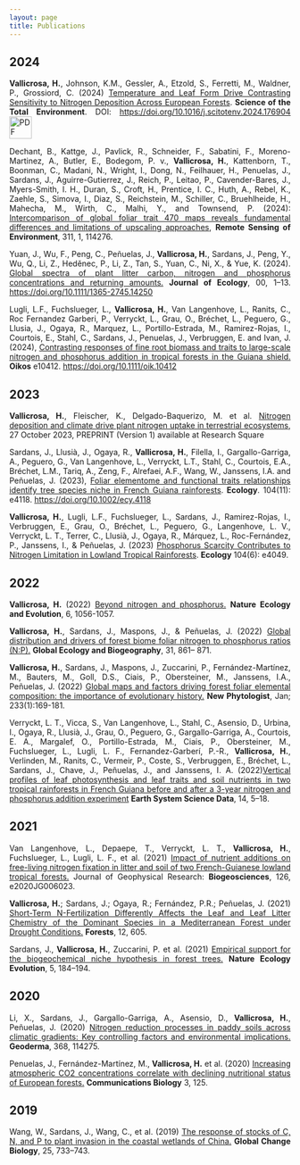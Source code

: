 ```yaml
---
layout: page
title: Publications
---
```

<style>body {text-align: justify}</style>
## 2024
<style>body {text-align: justify}</style>

**Vallicrosa, H.**, Johnson, K.M., Gessler, A., Etzold, S., Ferretti, M., Waldner, P., Grossiord, C. (2024) [Temperature and Leaf Form Drive Contrasting Sensitivity to Nitrogen Deposition Across European Forests](https://doi.org/10.1016/j.scitotenv.2024.176904). **Science of the Total Environment**. DOI: https://doi.org/10.1016/j.scitotenv.2024.176904 <a href="https://github.com/helenavallicrosa/helenavallicrosa.github.io/docs/1-s2.0-S004896972407061X-main.pdf](https://github.com/helenavallicrosa/helenavallicrosa.github.io/blob/master/docs/1-s2.0-S004896972407061X-main.pdf"><img src="(https://github.com/helenavallicrosa/helenavallicrosa.github.io/assets/img/pdf.png)" alt="PDF" style="width:40px;height:40px;"></a>


Dechant, B., Kattge, J., Pavlick, R., Schneider, F., Sabatini, F., Moreno-Martinez, A., Butler, E., Bodegom, P. v., **Vallicrosa, H.**, Kattenborn, T., Boonman, C., Madani, N., Wright, I., Dong, N., Feilhauer, H., Penuelas, J., Sardans, J., Aguirre-Gutierrez, J., Reich, P., Leitao, P., Cavender-Bares, J., Myers-Smith, I. H., Duran, S., Croft, H., Prentice, I. C., Huth, A., Rebel, K., Zaehle, S., Simova, I., Diaz, S., Reichstein, M., Schiller, C., Bruehlheide, H., Mahecha, M., Wirth, C., Malhi, Y., and Townsend, P. (2024): [Intercomparison of global foliar trait 470 maps reveals fundamental differences and limitations of upscaling approaches](https://www.sciencedirect.com/science/article/pii/S0034425724002943?via%3Dihub), **Remote Sensing of Environment**, 311, 1, 114276.

Yuan, J., Wu, F., Peng, C., Peñuelas, J., **Vallicrosa, H.**, Sardans, J., Peng, Y., Wu, Q., Li, Z., Heděnec, P., Li, Z., Tan, S., Yuan, C., Ni, X., & Yue, K. (2024). [Global spectra of plant litter carbon, nitrogen and phosphorus concentrations and returning amounts.](https://besjournals.onlinelibrary.wiley.com/doi/abs/10.1111/1365-2745.14250) **Journal of Ecology**, 00, 1–13. https://doi.org/10.1111/1365-2745.14250

Lugli, L.F., Fuchslueger, L., **Vallicrosa, H.**, Van Langenhove, L., Ranits, C., Roc Fernandez Garberi, P., Verryckt, L., Grau, O., Bréchet, L., Peguero, G., Llusia, J., Ogaya, R., Marquez, L., Portillo-Estrada, M., Ramirez-Rojas, I., Courtois, E., Stahl, C., Sardans, J., Penuelas, J., Verbruggen, E. and Ivan, J. (2024), [Contrasting responses of fine root biomass and traits to large-scale nitrogen and phosphorus addition in tropical forests in the Guiana shield.](https://nsojournals.onlinelibrary.wiley.com/doi/10.1111/oik.10412?af=R) **Oikos** e10412. https://doi.org/10.1111/oik.10412

## 2023
<style>body {text-align: justify}</style>
**Vallicrosa, H.**, Fleischer, K., Delgado-Baquerizo, M. et al. [Nitrogen deposition and climate drive plant nitrogen uptake in terrestrial ecosystems](https://doi.org/10.21203/rs.3.rs-3462045/v1), 27 October 2023, PREPRINT (Version 1) available at Research Square

Sardans, J., Llusià, J., Ogaya, R., **Vallicrosa, H.**, Filella, I., Gargallo-Garriga, A., Peguero, G., Van Langenhove, L., Verryckt, L.T., Stahl, C., Courtois, E.A., Bréchet, L.M., Tariq, A., Zeng, F., Alrefaei, A.F., Wang, W., Janssens, I.A. and Peñuelas, J. (2023), [Foliar elementome and functional traits relationships identify tree species niche in French Guiana rainforests](https://esajournals.onlinelibrary.wiley.com/doi/abs/10.1002/ecy.4118). **Ecology**. 104(11): e4118. https://doi.org/10.1002/ecy.4118

**Vallicrosa, H.**, Lugli, L.F., Fuchslueger, L., Sardans, J., Ramirez-Rojas, I., Verbruggen, E., Grau, O., Bréchet, L., Peguero, G., Langenhove, L. V., Verryckt, L. T., Terrer, C., Llusià, J., Ogaya, R., Márquez, L., Roc-Fernández, P., Janssens, I., & Peñuelas, J. (2023) [Phosphorus Scarcity Contributes to Nitrogen Limitation in Lowland Tropical Rainforests](https://doi.org/10.1002/ecy.4049). **Ecology** 104(6): e4049.

## 2022
<style>body {text-align: justify}</style>
**Vallicrosa, H.** (2022) [Beyond nitrogen and phosphorus.](https://www.nature.com/articles/s41559-022-01788-x#citeas) **Nature Ecology and Evolution**, 6, 1056-1057.

**Vallicrosa, H.**, Sardans, J., Maspons, J., & Peñuelas, J. (2022) [Global distribution and drivers of forest biome foliar nitrogen to phosphorus ratios (N:P).](https://doi.org/10.1111/geb.13457) **Global Ecology and Biogeography**, 31, 861– 871.
 
**Vallicrosa, H.**, Sardans, J., Maspons, J., Zuccarini, P., Fernández-Martínez, M., Bauters, M., Goll, D.S., Ciais, P., Obersteiner, M., Janssens, I.A., Peñuelas, J. (2022) [Global maps and factors driving forest foliar elemental composition: the importance of evolutionary history.](https://nph.onlinelibrary.wiley.com/doi/epdf/10.1111/nph.17771) **New Phytologist**, Jan; 233(1):169-181.

Verryckt, L. T., Vicca, S., Van Langenhove, L., Stahl, C., Asensio, D., Urbina, I., Ogaya, R., Llusià, J., Grau, O., Peguero, G., Gargallo-Garriga, A., Courtois, E. A., Margalef, O., Portillo-Estrada, M., Ciais, P., Obersteiner, M., Fuchslueger, L., Lugli, L. F., Fernandez-Garberí, P.-R., **Vallicrosa, H.**, Verlinden, M., Ranits, C., Vermeir, P., Coste, S., Verbruggen, E., Bréchet, L., Sardans, J., Chave, J., Peñuelas, J., and Janssens, I. A. (2022)[Vertical profiles of leaf photosynthesis and leaf traits and soil nutrients in two tropical rainforests in French Guiana before and after a 3-year nitrogen and phosphorus addition experiment](https://essd.copernicus.org/articles/14/5/2022/#&gid=1&pid=1) **Earth System Science Data**, 14, 5–18.

## 2021
 <style>body {text-align: justify}</style>
Van Langenhove, L., Depaepe, T., Verryckt, L. T., **Vallicrosa, H.**, Fuchslueger, L., Lugli, L. F., et al. (2021) [Impact of nutrient additions on free-living nitrogen fixation in litter and soil of two French-Guianese lowland tropical forests.](https://doi.org/10.1029/2020JG006023 ) Journal of Geophysical Research: **Biogeosciences**, 126, e2020JG006023.
  
**Vallicrosa, H.**; Sardans, J.; Ogaya, R.; Fernández, P.R.; Peñuelas, J. (2021) [Short-Term N-Fertilization Differently Affects the Leaf and Leaf Litter Chemistry of the Dominant Species in a Mediterranean Forest under Drought Conditions.](https://doi.org/10.3390/f12050605 ) **Forests**, 12, 605.

Sardans, J., **Vallicrosa, H.**, Zuccarini, P. et al. (2021)
[Empirical support for the biogeochemical niche hypothesis in forest trees.](https://doi.org/10.1038/s41559-020-01348-1) **Nature Ecology Evolution**, 5, 184–194.

## 2020
<style>body {text-align: justify}</style>
Li, X., Sardans, J., Gargallo-Garriga, A., Asensio, D., **Vallicrosa, H.**, Peñuelas, J. (2020) [Nitrogen reduction processes in paddy soils across climatic gradients: Key controlling factors and environmental implications.](https://doi.org/10.1016/j.geoderma.2020.114275) **Geoderma**, 368, 114275.

Penuelas, J., Fernández-Martínez, M., **Vallicrosa, H.** et al. (2020) [Increasing atmospheric CO2 concentrations correlate with declining nutritional status of European forests.](https://doi.org/10.1038/s42003-020-0839-y) **Communications Biology** 3, 125.

## 2019
<style>body {text-align: justify}</style>
Wang, W., Sardans, J., Wang, C., et al. (2019) [The response of stocks of C, N, and P to plant invasion in the coastal wetlands of China.](https://doi.org/10.1111/gcb.14491 ) **Global Change Biology**, 25, 733–743.
